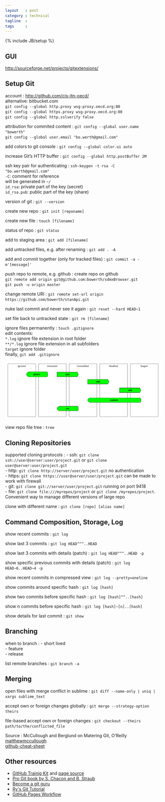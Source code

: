 ```yaml
---
layout   : post
category : technical
tagline  : 
tags     : 
---
```

{% include JB/setup %}

## GUI

http://sourceforge.net/projects/gitextensions/

## Setup Git

account
:   http://github.com/cis-itn-oecd/  
    alternative: bitbucket.com  
    `git config --global http.proxy wsg-proxy.oecd.org:80`  
    `git config --global https.proxy wsg-proxy.oecd.org:80`  
    `git config --global http.sslverify false`

attribution for commited content
:   `git config --global user.name "bowerth"`  
    `git config --global user.email "bo.werth@gmail.com"`

add colors to git console
:   `git config --global color.ui auto`

increase Git’s HTTP buffer
:   `git config --global http.postBuffer 2M`

ssh key pair for authenticating
:   `ssh-keygen -t rsa -C "bo.werth@gmail.com"`  
    `-C`: comment for reference  
    will be generated in `~/`  
    `id_rsa`: private part of the key (secret)  
    `id_rsa.pub`: public part of the key (share)

version of git
:   `git --version`

create new repo
:   `git init [reponame]`

create new file
:   `touch [filename]`

status of repo
:   `git status`

add to staging area
:   `git add [filename]`

add untracked files, e.g. after renaming
:   `git add . -A`

add and commit together (only for tracked files)
:   `git commit -a -m'[message]'`

push repo to remote, e.g. github
:   create repo on github  
    `git remote add origin git@github.com:bowerth/sdmxBrowser.git`  
    `git push -u origin master`
    
change remote URI
:   `git remote set-url origin https://github.com/bowerth/stanApi.git`

nuke last commit and never see it again
:   `git reset --hard HEAD~1`

set file back to untracked state
:   `git rm [filename]`

ignore files permanently
:   `touch .gitignore`  
	edit contents:  
	`*.log` ignore file extension in root folder  
	`**/*.log` ignore file extension in all subfolders  
	`target` ignore folder  
	finally, `git add .gitignore`

![git file workflow](/assets/graphics/git_file_workflow.svg)

view repo file tree
:   `tree`

## Cloning Repositories

supported cloning protocols
:   - ssh: `git clone ssh://user@server:user/project.git` or `git clone user@server:user/project.git`  
	- http: `git clone http://server/user/project.git` no authentication  
	- https: `git clone https://user@server/user/project.git` can be made to work with firewall  
	- git: `git clone git://server/user/project.git` running on port 9418  
	- file: `git clone file:///myrepos/project` or `git clone /myrepos/project`. Convenient way to manage different versions of large repo  

clone with different name
:   `git clone [repo] [alias name]`

## Command Composition, Storage, Log

show recent commits
:   `git log`

show last 3 commits
:   `git log HEAD^^^..HEAD`

show last 3 commits with details (patch)
:   `git log HEAD^^^..HEAD -p`

show specific previous commits with details (patch)
:   `git log HEAD~6..HEAD~4 -p`

show recent commits in compressed view
:   `git log --pretty=oneline`

show commits around specific hash
:   `git log [hash]`

show two commits before specific hash
:   `git log [hash]^^..[hash]`

show n commits before specific hash
:   `git log [hash]~[n]..[hash]`

show details for last commit
:   `git show`

## Branching

when to branch
:   - short lived  
    - feature  
    - release
    
list remote branches
:   `git branch -a`

## Merging

open files with merge conflict in sublime
:   `git diff --name-only | uniq | xargs sublime_text`

accept own or foreign changes globally
:   `git merge --strategy-option theirs`

file-based accept own or foreign changes
:   `git checkout --theirs path/to/the/conflicted_file`

Source
:   McCullough and Berglund on Matering Git, O'Reilly  
	[matthewmccullough](`https://github.com/matthewmccullough`)  
	[github-cheat-sheet](`https://github.com/matthewmccullough/github-cheat-sheet`)

## Other resources

- [GitHub Trainig Kit](`https://training.github.com/kit`) and [page source](https://github.com/matthewmccullough/slidedown`)
- [Pro Git book by S. Chacon and B. Straub](http://git-scm.com/book/en/v2/)
- [Become a git guru](https://www.atlassian.com/git/tutorials/)
- [Ry's Git Tutorial](http://rypress.com/tutorials/git/index)
- [GitHub Pages Workflow](http://oli.jp/2011/github-pages-workflow/)